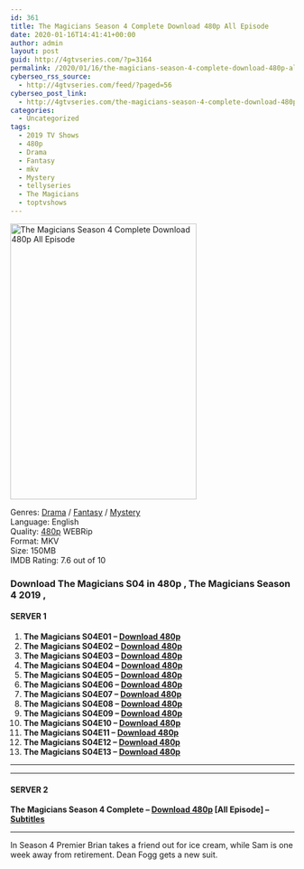 ```yaml
---
id: 361
title: The Magicians Season 4 Complete Download 480p All Episode
date: 2020-01-16T14:41:41+00:00
author: admin
layout: post
guid: http://4gtvseries.com/?p=3164
permalink: /2020/01/16/the-magicians-season-4-complete-download-480p-all-episode-2/
cyberseo_rss_source:
  - http://4gtvseries.com/feed/?paged=56
cyberseo_post_link:
  - http://4gtvseries.com/the-magicians-season-4-complete-download-480p-all-episode/
categories:
  - Uncategorized
tags:
  - 2019 TV Shows
  - 480p
  - Drama
  - Fantasy
  - mkv
  - Mystery
  - tellyseries
  - The Magicians
  - toptvshows
---
```

<img loading="lazy" class="aligncenter" src="https://2.bp.blogspot.com/--LvtSaG_P74/XiB1ghgRXqI/AAAAAAAAA4A/wPvi9GXRaMgPAs2lvNJ282d9MXsQYyiugCK4BGAYYCw/s1600/The%2BMagicians%2BSeason%2B4.jpg" alt="The Magicians Season 4 Complete Download 480p All Episode" width="330" height="488" />

Genres:&nbsp;<a href="http://4gtvseries.com/tag/drama/" data-wpel-link="internal">Drama</a> / <a href="http://4gtvseries.com/tag/fantasy/" data-wpel-link="internal">Fantasy</a> / <a href="http://4gtvseries.com/tag/mystery/" data-wpel-link="internal">Mystery</a>  
Language: English  
Quality:&nbsp;<a href="http://4gtvseries.com/tag/480p/" data-wpel-link="internal">480p</a> WEBRip  
Format: MKV  
Size: 150MB  
IMDB Rating: 7.6 out of 10

### **Download The Magicians S04 in 480p , The Magicians Season 4 2019 ,&nbsp;**

#### <span><strong>SERVER 1</strong></span>

  1. **The Magicians S04E01 – <a href="http://slink.dl480p.xyz/omN1x" data-wpel-link="external" target="_blank" rel="nofollow external noopener noreferrer" class="wpel-icon-left"><i class="wpel-icon fa fa-download" aria-hidden="true"></i>Download 480p</a>**
  2. **The Magicians S04E02 – <a href="http://slink.dl480p.xyz/IuWmu" data-wpel-link="external" target="_blank" rel="nofollow external noopener noreferrer" class="wpel-icon-left"><i class="wpel-icon fa fa-download" aria-hidden="true"></i>Download 480p</a>**
  3. **The Magicians S04E03 – <a href="http://slink.dl480p.xyz/v8qQr5" data-wpel-link="external" target="_blank" rel="nofollow external noopener noreferrer" class="wpel-icon-left"><i class="wpel-icon fa fa-download" aria-hidden="true"></i>Download 480p</a>**
  4. **The Magicians S04E04 – <a href="http://slink.dl480p.xyz/Ci3rS" data-wpel-link="external" target="_blank" rel="nofollow external noopener noreferrer" class="wpel-icon-left"><i class="wpel-icon fa fa-download" aria-hidden="true"></i>Download 480p</a>**
  5. **The Magicians S04E05 – <a href="http://slink.dl480p.xyz/2PuPIF" data-wpel-link="external" target="_blank" rel="nofollow external noopener noreferrer" class="wpel-icon-left"><i class="wpel-icon fa fa-download" aria-hidden="true"></i>Download 480p</a>**
  6. **The Magicians S04E06 – <a href="http://slink.dl480p.xyz/tqFZ" data-wpel-link="external" target="_blank" rel="nofollow external noopener noreferrer" class="wpel-icon-left"><i class="wpel-icon fa fa-download" aria-hidden="true"></i>Download 480p</a>**
  7. **The Magicians S04E07 – <a href="http://slink.dl480p.xyz/hmjAPZ" data-wpel-link="external" target="_blank" rel="nofollow external noopener noreferrer" class="wpel-icon-left"><i class="wpel-icon fa fa-download" aria-hidden="true"></i>Download 480p</a>**
  8. **The Magicians S04E08 – <a href="http://slink.dl480p.xyz/TQCTD" data-wpel-link="external" target="_blank" rel="nofollow external noopener noreferrer" class="wpel-icon-left"><i class="wpel-icon fa fa-download" aria-hidden="true"></i>Download 480p</a>**
  9. **The Magicians S04E09 – <a href="http://slink.dl480p.xyz/zPkslSUj" data-wpel-link="external" target="_blank" rel="nofollow external noopener noreferrer" class="wpel-icon-left"><i class="wpel-icon fa fa-download" aria-hidden="true"></i>Download 480p</a>**
 10. **The Magicians S04E10 – <a href="http://slink.dl480p.xyz/b8ZPV" data-wpel-link="external" target="_blank" rel="nofollow external noopener noreferrer" class="wpel-icon-left"><i class="wpel-icon fa fa-download" aria-hidden="true"></i>Download 480p</a>**
 11. **The Magicians S04E11 – <a href="http://slink.dl480p.xyz/5PQbu" data-wpel-link="external" target="_blank" rel="nofollow external noopener noreferrer" class="wpel-icon-left"><i class="wpel-icon fa fa-download" aria-hidden="true"></i>Download 480p</a>**
 12. **The Magicians S04E12 – <a href="http://slink.dl480p.xyz/gI3hC" data-wpel-link="external" target="_blank" rel="nofollow external noopener noreferrer" class="wpel-icon-left"><i class="wpel-icon fa fa-download" aria-hidden="true"></i>Download 480p</a>**
 13. **The Magicians S04E13 – <a href="http://slink.dl480p.xyz/DASXZ" data-wpel-link="external" target="_blank" rel="nofollow external noopener noreferrer" class="wpel-icon-left"><i class="wpel-icon fa fa-download" aria-hidden="true"></i>Download 480p</a>**

* * *

* * *

#### <span><strong>SERVER 2</strong></span>

**The Magicians Season 4 Complete – <a href="http://dl480p.xyz/3402/" data-wpel-link="external" target="_blank" rel="nofollow external noopener noreferrer" class="wpel-icon-left"><i class="wpel-icon fa fa-download" aria-hidden="true"></i>Download 480p</a> [All Episode] – <a href="https://subscene.com/subtitles/the-magicians-fourth-season" data-wpel-link="external" target="_blank" rel="nofollow external noopener noreferrer" class="wpel-icon-left"><i class="wpel-icon fa fa-download" aria-hidden="true"></i>Subtitles</a>**

* * *

In Season 4 Premier Brian takes a friend out for ice cream, while Sam is one week away from retirement. Dean Fogg gets a new suit.

<div align="center">
</div>